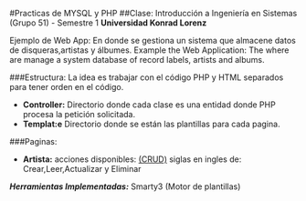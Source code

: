 #Practicas de MYSQL y PHP
##Clase: Introducción a Ingeniería en Sistemas (Grupo 51) - Semestre 1
**Universidad Konrad Lorenz**

Ejemplo de Web App: En donde se gestiona un sistema que almacene datos de disqueras,artistas y álbumes.
Example the Web Application: The where are manage a system  database of record labels, artists and albums.

###Estructura:
La idea es trabajar con el código PHP y HTML separados para tener orden en el código.
- **Controller:** Directorio donde cada clase es una entidad donde PHP procesa la petición solicitada.
- **Templat:e** Directorio donde se están las plantillas para cada pagina.

###Paginas:
- **Artista:** acciones disponibles: [(CRUD)][1] siglas en ingles de: Crear,Leer,Actualizar y Eliminar

***Herramientas Implementadas:*** Smarty3 (Motor de plantillas)



[1]: https://es.wikipedia.org/wiki/CRUD

